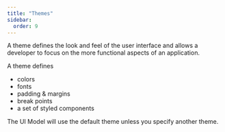```yaml
---
title: "Themes"
sidebar:
  order: 9
---
```


A theme defines the look and feel of the user interface and allows a developer to focus on the more functional aspects of an application.

A theme defines

- colors
- fonts
- padding & margins
- break points
- a set of styled components

The UI Model will use the default theme unless you specify another theme.
